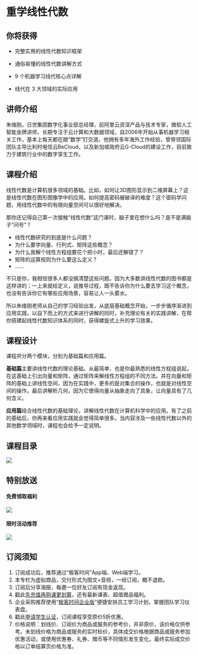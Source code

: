 # 重学线性代数

## 你将获得

*   完整实用的线性代数知识框架
    
*   通俗易懂的线性代数讲解方式
    
*   9 个机器学习线代核心点详解
    
*   线代在 3 大领域的实际应用
    

  

## 讲师介绍

朱维刚，日世集团数字化事业部总经理，前阿里云资深产品与技术专家，微软人工智能金牌讲师，长期专注于云计算和大数据领域，自2006年开始从事机器学习相关工作，基本上每天都在跟“数学”打交道。他拥有多年海外工作经验，曾带领国际团队主导比利时电信云BeCloud，以及新加坡政府云G-Cloud的建设工作，目前致力于建筑行业中的数字孪生工作。

  

## 课程介绍

线性代数是计算机很多领域的基础。比如，如何让3D图形显示到二维屏幕上？这是线性代数在图形图像学中的应用。如何提高密码被破译的难度？这个密码学问题，用线性代数中的有限向量空间可以很好地解决。

那你还记得自己第一次接触“线性代数”这门课时，脑子里在想什么吗？是不是满脑子“问号”？

*   线性代数研究的到底是什么问题？
*   为什么要学向量、行列式、矩阵这些概念？
*   为什么我解个线性方程组要花个把小时，最后还解错了？
*   矩阵的运算规则为什么要这么定义？
*   ……

不只是你，我相信很多人都没搞清楚这些问题。因为大多数讲线性代数的图书都是这样讲的：一上来就给定义，说推导过程，既不告诉你为什么要去学习这个概念，也没有告诉你它有哪些应用场景，容易让人一头雾水。

所以朱维刚老师从自己的学习经验出发，从底层基础概念开始，一步步循序渐进到应用实践，以自下而上的方式来进行讲解的同时，补充理论有关的实践讲解，在帮你搭建起线性代数知识体系的同时，获得螺旋式上升的学习效果。

## 课程设计

课程共分两个模块，分别为基础篇和应用篇。

**基础篇**主要讲线性代数的理论基础。从最简单、也是你最熟悉的线性方程组说起，在这基础上引出向量和矩阵，通过矩阵来解线性方程组的不同方法。并在向量和矩阵的基础上讲线性空间，因为在实践中，更多的是对集合的操作，也就是对线性空间的操作。最后讲解析几何，因为它使得向量从抽象走向了具象，让向量具有了几何含义。

**应用篇**结合线性代数的基础理论，讲解线性代数在计算机科学中的应用。有了之前的基础后，你再来看应用实践就会觉得简单很多。当内容涉及一些线性代数以外的其他数学领域时，课程也会给予一定说明。

  

## 课程目录

![](https://static001.geekbang.org/resource/image/a8/aa/a845db49d6524fc3400f2e76c8818caa.png)

  

## 特别放送

#### 免费领取福利

[![](https://static001.geekbang.org/resource/image/69/dc/69c52d08278a2164dc5b061ba342a5dc.jpg?wh=960x301)](https://time.geekbang.org/article/427012)

  

#### 限时活动推荐

[![](https://static001.geekbang.org/resource/image/67/a0/6720f5d50b4b38abbf867facdef728a0.png?wh=1035x360)](https://shop18793264.m.youzan.com/wscgoods/detail/2fmoej9krasag5p?dc_ps=2913145716543073286.200001)

  

## 订阅须知

1.  订阅成功后，推荐通过“极客时间”App端、Web端学习。
2.  本专栏为虚拟商品，交付形式为图文+音频，一经订阅，概不退款。
3.  订阅后分享海报，每邀一位好友订阅有现金返现。
4.  戳此[先充值再购课更划算](https://shop18793264.m.youzan.com/wscgoods/detail/2fmoej9krasag5p?scan=1&activity=none&from=kdt&qr=directgoods_1541158976&shopAutoEnter=1)，还有最新课表、超值赠品福利。
5.  企业采购推荐使用“[极客时间企业版](https://b.geekbang.org/?utm_source=geektime&utm_medium=columnintro&utm_campaign=newregister&gk_source=2021020901_gkcolumnintro_newregister)”便捷安排员工学习计划，掌握团队学习仪表盘。
6.  戳此[申请学生认证](https://promo.geekbang.org/activity/student-certificate?utm_source=geektime&utm_medium=caidanlan1)，订阅课程享受原价5折优惠。
7.  价格说明：划线价、订阅价为商品或服务的参考价，并非原价，该价格仅供参考。未划线价格为商品或服务的实时标价，具体成交价格根据商品或服务参加优惠活动，或使用优惠券、礼券、赠币等不同情形发生变化，最终实际成交价格以订单结算页价格为准。
